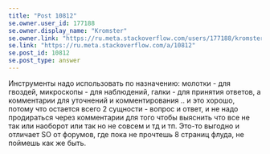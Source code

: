 ```yaml
---
title: "Post 10812"
se.owner.user_id: 177188
se.owner.display_name: "Kromster"
se.owner.link: "https://ru.meta.stackoverflow.com/users/177188/kromster"
se.link: "https://ru.meta.stackoverflow.com/a/10812"
se.post_id: 10812
se.post_type: answer
---
```

<p>Инструменты надо использовать по назначению: молотки - для гвоздей, микроскопы - для наблюдений, галки - для принятия ответов, а комментарии для уточнений и комментирования .. и это хорошо, потому что остается всего 2 сущности - вопрос и ответ, и не надо продираться через комментарии для того чтобы выяснить что все не так или наоборот или так но не совсем и тд и тп. Это-то выгодно и отличает SO от форумов, где пока не прочтешь 8 страниц флуда, не поймешь как же быть.</p>
